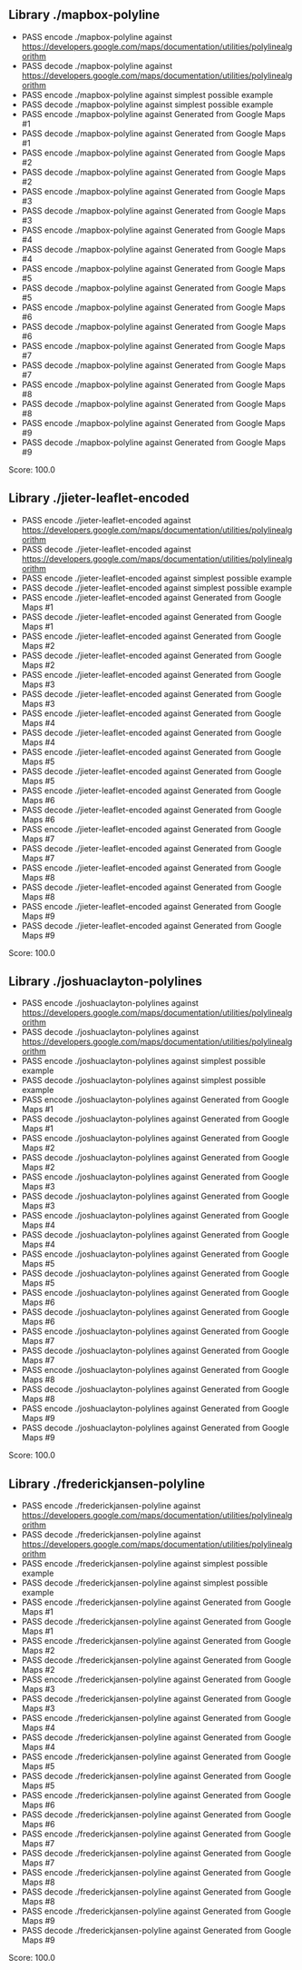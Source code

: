 ## Library ./mapbox-polyline

* PASS encode ./mapbox-polyline against https://developers.google.com/maps/documentation/utilities/polylinealgorithm
* PASS decode ./mapbox-polyline against https://developers.google.com/maps/documentation/utilities/polylinealgorithm
* PASS encode ./mapbox-polyline against simplest possible example
* PASS decode ./mapbox-polyline against simplest possible example
* PASS encode ./mapbox-polyline against Generated from Google Maps #1
* PASS decode ./mapbox-polyline against Generated from Google Maps #1
* PASS encode ./mapbox-polyline against Generated from Google Maps #2
* PASS decode ./mapbox-polyline against Generated from Google Maps #2
* PASS encode ./mapbox-polyline against Generated from Google Maps #3
* PASS decode ./mapbox-polyline against Generated from Google Maps #3
* PASS encode ./mapbox-polyline against Generated from Google Maps #4
* PASS decode ./mapbox-polyline against Generated from Google Maps #4
* PASS encode ./mapbox-polyline against Generated from Google Maps #5
* PASS decode ./mapbox-polyline against Generated from Google Maps #5
* PASS encode ./mapbox-polyline against Generated from Google Maps #6
* PASS decode ./mapbox-polyline against Generated from Google Maps #6
* PASS encode ./mapbox-polyline against Generated from Google Maps #7
* PASS decode ./mapbox-polyline against Generated from Google Maps #7
* PASS encode ./mapbox-polyline against Generated from Google Maps #8
* PASS decode ./mapbox-polyline against Generated from Google Maps #8
* PASS encode ./mapbox-polyline against Generated from Google Maps #9
* PASS decode ./mapbox-polyline against Generated from Google Maps #9

Score: 100.0


## Library ./jieter-leaflet-encoded

* PASS encode ./jieter-leaflet-encoded against https://developers.google.com/maps/documentation/utilities/polylinealgorithm
* PASS decode ./jieter-leaflet-encoded against https://developers.google.com/maps/documentation/utilities/polylinealgorithm
* PASS encode ./jieter-leaflet-encoded against simplest possible example
* PASS decode ./jieter-leaflet-encoded against simplest possible example
* PASS encode ./jieter-leaflet-encoded against Generated from Google Maps #1
* PASS decode ./jieter-leaflet-encoded against Generated from Google Maps #1
* PASS encode ./jieter-leaflet-encoded against Generated from Google Maps #2
* PASS decode ./jieter-leaflet-encoded against Generated from Google Maps #2
* PASS encode ./jieter-leaflet-encoded against Generated from Google Maps #3
* PASS decode ./jieter-leaflet-encoded against Generated from Google Maps #3
* PASS encode ./jieter-leaflet-encoded against Generated from Google Maps #4
* PASS decode ./jieter-leaflet-encoded against Generated from Google Maps #4
* PASS encode ./jieter-leaflet-encoded against Generated from Google Maps #5
* PASS decode ./jieter-leaflet-encoded against Generated from Google Maps #5
* PASS encode ./jieter-leaflet-encoded against Generated from Google Maps #6
* PASS decode ./jieter-leaflet-encoded against Generated from Google Maps #6
* PASS encode ./jieter-leaflet-encoded against Generated from Google Maps #7
* PASS decode ./jieter-leaflet-encoded against Generated from Google Maps #7
* PASS encode ./jieter-leaflet-encoded against Generated from Google Maps #8
* PASS decode ./jieter-leaflet-encoded against Generated from Google Maps #8
* PASS encode ./jieter-leaflet-encoded against Generated from Google Maps #9
* PASS decode ./jieter-leaflet-encoded against Generated from Google Maps #9

Score: 100.0


## Library ./joshuaclayton-polylines

* PASS encode ./joshuaclayton-polylines against https://developers.google.com/maps/documentation/utilities/polylinealgorithm
* PASS decode ./joshuaclayton-polylines against https://developers.google.com/maps/documentation/utilities/polylinealgorithm
* PASS encode ./joshuaclayton-polylines against simplest possible example
* PASS decode ./joshuaclayton-polylines against simplest possible example
* PASS encode ./joshuaclayton-polylines against Generated from Google Maps #1
* PASS decode ./joshuaclayton-polylines against Generated from Google Maps #1
* PASS encode ./joshuaclayton-polylines against Generated from Google Maps #2
* PASS decode ./joshuaclayton-polylines against Generated from Google Maps #2
* PASS encode ./joshuaclayton-polylines against Generated from Google Maps #3
* PASS decode ./joshuaclayton-polylines against Generated from Google Maps #3
* PASS encode ./joshuaclayton-polylines against Generated from Google Maps #4
* PASS decode ./joshuaclayton-polylines against Generated from Google Maps #4
* PASS encode ./joshuaclayton-polylines against Generated from Google Maps #5
* PASS decode ./joshuaclayton-polylines against Generated from Google Maps #5
* PASS encode ./joshuaclayton-polylines against Generated from Google Maps #6
* PASS decode ./joshuaclayton-polylines against Generated from Google Maps #6
* PASS encode ./joshuaclayton-polylines against Generated from Google Maps #7
* PASS decode ./joshuaclayton-polylines against Generated from Google Maps #7
* PASS encode ./joshuaclayton-polylines against Generated from Google Maps #8
* PASS decode ./joshuaclayton-polylines against Generated from Google Maps #8
* PASS encode ./joshuaclayton-polylines against Generated from Google Maps #9
* PASS decode ./joshuaclayton-polylines against Generated from Google Maps #9

Score: 100.0


## Library ./frederickjansen-polyline

* PASS encode ./frederickjansen-polyline against https://developers.google.com/maps/documentation/utilities/polylinealgorithm
* PASS decode ./frederickjansen-polyline against https://developers.google.com/maps/documentation/utilities/polylinealgorithm
* PASS encode ./frederickjansen-polyline against simplest possible example
* PASS decode ./frederickjansen-polyline against simplest possible example
* PASS encode ./frederickjansen-polyline against Generated from Google Maps #1
* PASS decode ./frederickjansen-polyline against Generated from Google Maps #1
* PASS encode ./frederickjansen-polyline against Generated from Google Maps #2
* PASS decode ./frederickjansen-polyline against Generated from Google Maps #2
* PASS encode ./frederickjansen-polyline against Generated from Google Maps #3
* PASS decode ./frederickjansen-polyline against Generated from Google Maps #3
* PASS encode ./frederickjansen-polyline against Generated from Google Maps #4
* PASS decode ./frederickjansen-polyline against Generated from Google Maps #4
* PASS encode ./frederickjansen-polyline against Generated from Google Maps #5
* PASS decode ./frederickjansen-polyline against Generated from Google Maps #5
* PASS encode ./frederickjansen-polyline against Generated from Google Maps #6
* PASS decode ./frederickjansen-polyline against Generated from Google Maps #6
* PASS encode ./frederickjansen-polyline against Generated from Google Maps #7
* PASS decode ./frederickjansen-polyline against Generated from Google Maps #7
* PASS encode ./frederickjansen-polyline against Generated from Google Maps #8
* PASS decode ./frederickjansen-polyline against Generated from Google Maps #8
* PASS encode ./frederickjansen-polyline against Generated from Google Maps #9
* PASS decode ./frederickjansen-polyline against Generated from Google Maps #9

Score: 100.0


